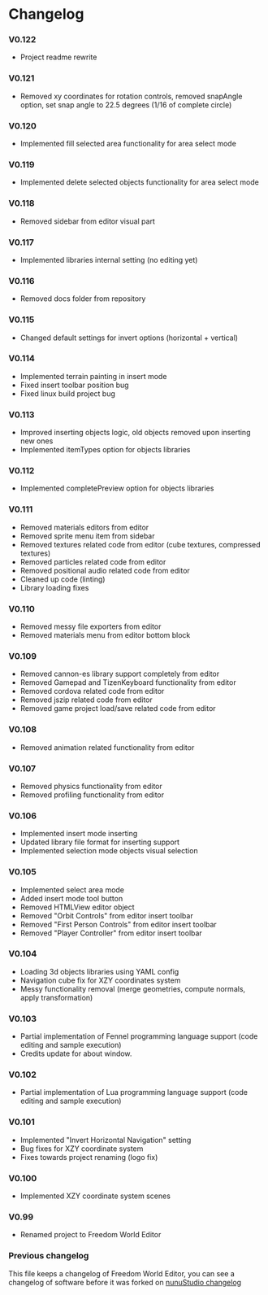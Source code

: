 # Changelog

### V0.122

- Project readme rewrite

### V0.121

- Removed xy coordinates for rotation controls, removed snapAngle option, set snap angle to 22.5 degrees (1/16 of complete circle)

### V0.120

- Implemented fill selected area functionality for area select mode

### V0.119

- Implemented delete selected objects functionality for area select mode

### V0.118

- Removed sidebar from editor visual part

### V0.117

- Implemented libraries internal setting (no editing yet)

### V0.116

- Removed docs folder from repository

### V0.115

- Changed default settings for invert options (horizontal + vertical)

### V0.114

- Implemented terrain painting in insert mode
- Fixed insert toolbar position bug
- Fixed linux build project bug

### V0.113

- Improved inserting objects logic, old objects removed upon inserting new ones
- Implemented itemTypes option for objects libraries

### V0.112

- Implemented completePreview option for objects libraries

### V0.111

- Removed materials editors from editor
- Removed sprite menu item from sidebar
- Removed textures related code from editor (cube textures, compressed textures)
- Removed particles related code from editor
- Removed positional audio related code from editor
- Cleaned up code (linting)
- Library loading fixes

### V0.110

- Removed messy file exporters from editor
- Removed materials menu from editor bottom block

### V0.109

- Removed cannon-es library support completely from editor
- Removed Gamepad and TizenKeyboard functionality from editor
- Removed cordova related code from editor
- Removed jszip related code from editor
- Removed game project load/save related code from editor

### V0.108

- Removed animation related functionality from editor

### V0.107

- Removed physics functionality from editor
- Removed profiling functionality from editor

### V0.106

- Implemented insert mode inserting
- Updated library file format for inserting support
- Implemented selection mode objects visual selection

### V0.105

- Implemented select area mode
- Added insert mode tool button
- Removed HTMLView editor object
- Removed "Orbit Controls" from editor insert toolbar
- Removed "First Person Controls" from editor insert toolbar
- Removed "Player Controller" from editor insert toolbar

### V0.104

- Loading 3d objects libraries using YAML config
- Navigation cube fix for XZY coordinates system
- Messy functionality removal (merge geometries, compute normals, apply transformation)

### V0.103

- Partial implementation of Fennel programming language support (code editing and sample execution)
- Credits update for about window.

### V0.102

- Partial implementation of Lua programming language support (code editing and sample execution)

### V0.101

- Implemented "Invert Horizontal Navigation" setting
- Bug fixes for XZY coordinate system
- Fixes towards project renaming (logo fix)

### V0.100

- Implemented XZY coordinate system scenes

### V0.99

- Renamed project to Freedom World Editor

### Previous changelog

This file keeps a changelog of Freedom World Editor, you can see a changelog of software before it was forked on [nunuStudio changelog](https://github.com/tentone/nunuStudio/blob/master/CHANGELOG.md)
